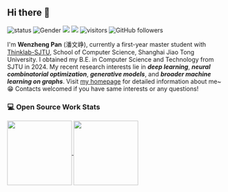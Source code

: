 ## Hi there 👋
![status](https://img.shields.io/badge/status-up-brightgreen) ![Gender](https://img.shields.io/badge/gender-%F0%9F%A4%B5-lightgrey)
![](https://img.shields.io/badge/Email-pwz1121@sjtu.edu.cn-blue)
![](https://img.shields.io/static/v1?label=wechat&message=Panwz_sjtu&color=7BB32E&logo=wechat)
![visitors](https://visitor-badge.laobi.icu/badge?page_id=wzever.wzever)
![GitHub followers](https://img.shields.io/github/followers/wzever?label=Follow&style=social)

I'm **Wenzheng Pan** (潘文峥), currently a first-year master student with [Thinklab-SJTU](https://thinklab.sjtu.edu.cn), School of Computer Science, Shanghai Jiao Tong University. I obtained my B.E. in Computer Science and Technology from SJTU in 2024. My recent research interests lie in ***deep learning***, ***neural combinatorial optimization***, ***generative models***, and ***broader machine learning on graphs***. Visit [my homepage](https://wzever.github.io) for detailed information about me~😁 Contacts welcomed if you have same interests or any questions!


<!-- He has published papers on ICLR and ICML as the (co-)first author and served as a reviewer for corresponding conferences..
- 🔭 I’m currently working on ...
- 🌱 I’m currently learning ...
- 👯 I’m looking to collaborate on ...
- 🤔 I’m looking for help with ...
- 💬 Ask me about ...
- 📫 How to reach me: ...
- 😄 Pronouns: ...
- ⚡ Fun fact: ... -->

### 💻 Open Source Work Stats
<a href="https://github.com/anuraghazra/github-readme-stats">
  <img align="center" src="https://github-readme-stats.vercel.app/api/top-langs/?username=wzever&hide=javascript,html&theme=highcontrast&layout=compact" height=150/>
</a>
<a href="https://github.com/anuraghazra/convoychat">
  <img align="center" src="https://github-readme-stats.vercel.app/api?username=wzever&show_icons=true&count_private=true&theme=highcontrast&include_all_commits=true&layout=compact" height=150/>
</a> 

